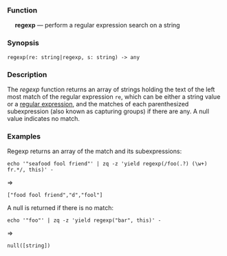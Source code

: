 ### Function

&emsp; **regexp** &mdash; perform a regular expression search on a string

### Synopsis

```
regexp(re: string|regexp, s: string) -> any
```
### Description
The _regexp_ function returns an array of strings holding the text
of the left most match of the regular expression `re`, which can be either
a string value or a [regular expression](../overview.md#711-regular-expressions),
and the matches of each parenthesized subexpression (also known as capturing
groups) if there are any. A null value indicates no match.

### Examples

Regexp returns an array of the match and its subexpressions:
```mdtest-command
echo '"seafood fool friend"' | zq -z 'yield regexp(/foo(.?) (\w+) fr.*/, this)' -
```
=>
```mdtest-output
["food fool friend","d","fool"]
```

A null is returned if there is no match:
```mdtest-command
echo '"foo"' | zq -z 'yield regexp("bar", this)' -
```
=>
```mdtest-output
null([string])
```
